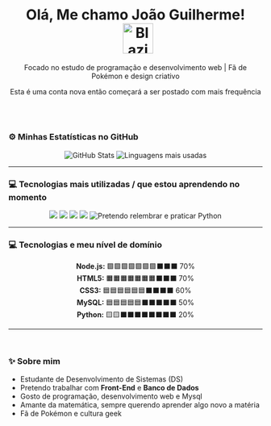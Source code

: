 <h1 align="center"> Olá, Me chamo João Guilherme! <img src="https://raw.githubusercontent.com/PokeAPI/sprites/master/sprites/pokemon/257.png" alt="Blaziken" width="60" height="60" style="vertical-align:middle; margin-left:10px;"></h1> 
<p align="center"> Focado no estudo de programação e desenvolvimento web | Fã de Pokémon e design criativo</p>
<p align="center">Esta é uma conta nova então começará a ser postado com mais frequência</p>
<br>
<br>

### ⚙️ Minhas Estatísticas no GitHub
<p align="center">
  <img align="center" src="https://github-readme-stats.vercel.app/api?username=Guilherme-lopes-F&show_icons=true&theme=tokyonight&hide_border=true" alt="GitHub Stats"/>
  <img align="center" src="https://github-readme-stats.vercel.app/api/top-langs/?username=Guilherme-lopes-F&layout=compact&theme=tokyonight&hide_border=true" alt="Linguagens mais usadas"/>
</p>

---


### 💻 Tecnologias mais utilizadas / que estou aprendendo no momento
<p align="center">
  <img src="https://img.shields.io/badge/Node.js-339933?style=for-the-badge&logo=node.js&logoColor=white" />
  <img src="https://img.shields.io/badge/HTML5-E34F26?style=for-the-badge&logo=html5&logoColor=white" />
  <img src="https://img.shields.io/badge/CSS3-1572B6?style=for-the-badge&logo=css3&logoColor=white" />
  <img src="https://img.shields.io/badge/MySQL-4479A1?style=for-the-badge&logo=mysql&logoColor=white" />
  <img src="https://img.shields.io/badge/Python-3776AB?style=for-the-badge&logo=python&logoColor=white" title="Pretendo relembrar e praticar Python" />
</p>

---

### 💻 Tecnologias e meu nível de domínio 
<p align="center">
  <b>Node.js:</b> 🟩🟩🟩🟩🟩🟩🟩⬛⬛⬛ 70% 
  <br>
  <b>HTML5:</b> 🟧🟧🟧🟧🟧🟧🟧⬛⬛⬛ 70% 
  <br>
  <b>CSS3:</b> 🟦🟦🟦🟦🟦🟦⬛⬛⬛⬛ 60% 
  <br>
  <b>MySQL:</b> 🟦🟦🟦🟦🟦⬛⬛⬛⬛⬛ 50% 
  <br>
  <b>Python:</b> 🟨🟨⬛⬛⬛⬛⬛⬛⬛⬛ 20% 
  
</p>

---
<br>

### ✨ Sobre mim
<p align="center">
  
  - Estudante de Desenvolvimento de Sistemas (DS)<br>
  - Pretendo trabalhar com <strong>Front-End</strong> e <strong>Banco de Dados</strong><br>
  - Gosto de programação, desenvolvimento web e Mysql<br>
  - Amante da matemática, sempre querendo aprender algo novo a matéria<br>
  - Fã de Pokémon e cultura geek<br>
</p>
